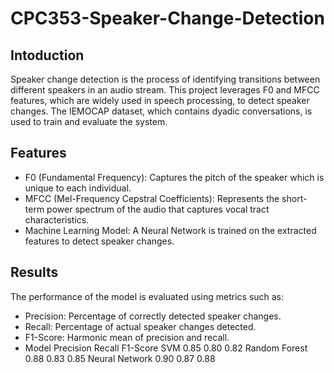 # CPC353-Speaker-Change-Detection

## Intoduction
Speaker change detection is the process of identifying transitions between different speakers in an audio stream. This project leverages F0 and MFCC features, which are widely used in speech processing, to detect speaker changes. The IEMOCAP dataset, which contains dyadic conversations, is used to train and evaluate the system.

## Features
- F0 (Fundamental Frequency): Captures the pitch of the speaker which is unique to each individual.
- MFCC (Mel-Frequency Cepstral Coefficients): Represents the short-term power spectrum of the audio that captures vocal tract characteristics.
- Machine Learning Model: A Neural Network is trained on the extracted features to detect speaker changes.

## Results
The performance of the model is evaluated using metrics such as:
- Precision: Percentage of correctly detected speaker changes.
- Recall: Percentage of actual speaker changes detected.
- F1-Score: Harmonic mean of precision and recall.
- Model	Precision	Recall	F1-Score
  SVM	0.85	0.80	0.82
  Random Forest	0.88	0.83	0.85
  Neural Network	0.90	0.87	0.88
